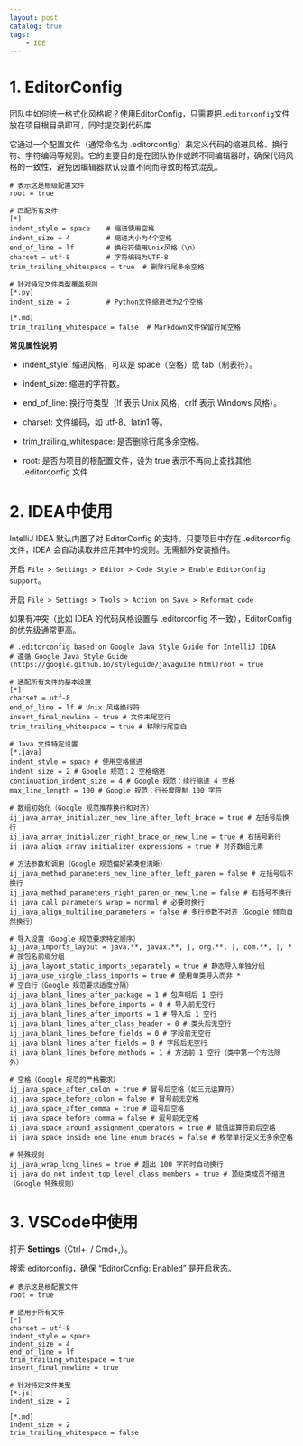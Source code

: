 ```yaml
---
layout: post   	
catalog: true 	
tags:
    - IDE
---
```

# 1. EditorConfig

团队中如何统一格式化风格呢？使用EditorConfig，只需要把`.editorconfig`文件放在项目根目录即可，同时提交到代码库

它通过一个配置文件（通常命名为 .editorconfig）来定义代码的缩进风格、换行符、字符编码等规则。它的主要目的是在团队协作或跨不同编辑器时，确保代码风格的一致性，避免因编辑器默认设置不同而导致的格式混乱。


```
# 表示这是根级配置文件
root = true

# 匹配所有文件
[*]
indent_style = space    # 缩进使用空格
indent_size = 4         # 缩进大小为4个空格
end_of_line = lf        # 换行符使用Unix风格（\n）
charset = utf-8         # 字符编码为UTF-8
trim_trailing_whitespace = true  # 删除行尾多余空格

# 针对特定文件类型覆盖规则
[*.py]
indent_size = 2         # Python文件缩进改为2个空格

[*.md]
trim_trailing_whitespace = false  # Markdown文件保留行尾空格
```

**常见属性说明**

- indent_style: 缩进风格，可以是 space（空格）或 tab（制表符）。
  
- indent_size: 缩进的字符数。
  
- end_of_line: 换行符类型（lf 表示 Unix 风格，crlf 表示 Windows 风格）。
  
- charset: 文件编码，如 utf-8、latin1 等。
  
- trim_trailing_whitespace: 是否删除行尾多余空格。
  
- root: 是否为项目的根配置文件，设为 true 表示不再向上查找其他 .editorconfig 文件

# 2. IDEA中使用

IntelliJ IDEA 默认内置了对 EditorConfig 的支持。只要项目中存在 .editorconfig 文件，IDEA 会自动读取并应用其中的规则。无需额外安装插件。

开启 `File > Settings > Editor > Code Style > Enable EditorConfig support`。

开启 `File > Settings > Tools > Action on Save > Reformat code`

如果有冲突（比如 IDEA 的代码风格设置与 .editorconfig 不一致），EditorConfig 的优先级通常更高。

```
# .editorconfig based on Google Java Style Guide for IntelliJ IDEA  
# 遵循 Google Java Style Guide (https://google.github.io/styleguide/javaguide.html)root = true  
  
# 通配所有文件的基本设置  
[*]  
charset = utf-8  
end_of_line = lf # Unix 风格换行符  
insert_final_newline = true # 文件末尾空行  
trim_trailing_whitespace = true # 移除行尾空白  
  
# Java 文件特定设置  
[*.java]  
indent_style = space # 使用空格缩进  
indent_size = 2 # Google 规范：2 空格缩进  
continuation_indent_size = 4 # Google 规范：续行缩进 4 空格  
max_line_length = 100 # Google 规范：行长度限制 100 字符  
  
# 数组初始化（Google 规范推荐换行和对齐）  
ij_java_array_initializer_new_line_after_left_brace = true # 左括号后换行  
ij_java_array_initializer_right_brace_on_new_line = true # 右括号新行  
ij_java_align_array_initializer_expressions = true # 对齐数组元素  
  
# 方法参数和调用（Google 规范偏好紧凑但清晰）  
ij_java_method_parameters_new_line_after_left_paren = false # 左括号后不换行  
ij_java_method_parameters_right_paren_on_new_line = false # 右括号不换行  
ij_java_call_parameters_wrap = normal # 必要时换行  
ij_java_align_multiline_parameters = false # 多行参数不对齐（Google 倾向自然换行）  
  
# 导入设置（Google 规范要求特定顺序）  
ij_java_imports_layout = java.**, javax.**, |, org.**, |, com.**, |, * # 按包名前缀分组  
ij_java_layout_static_imports_separately = true # 静态导入单独分组  
ij_java_use_single_class_imports = true # 使用单类导入而非 *  
# 空白行（Google 规范要求适度分隔）  
ij_java_blank_lines_after_package = 1 # 包声明后 1 空行  
ij_java_blank_lines_before_imports = 0 # 导入前无空行  
ij_java_blank_lines_after_imports = 1 # 导入后 1 空行  
ij_java_blank_lines_after_class_header = 0 # 类头后无空行  
ij_java_blank_lines_before_fields = 0 # 字段前无空行  
ij_java_blank_lines_after_fields = 0 # 字段后无空行  
ij_java_blank_lines_before_methods = 1 # 方法前 1 空行（类中第一个方法除外）  
  
# 空格（Google 规范的严格要求）  
ij_java_space_after_colon = true # 冒号后空格（如三元运算符）  
ij_java_space_before_colon = false # 冒号前无空格  
ij_java_space_after_comma = true # 逗号后空格  
ij_java_space_before_comma = false # 逗号前无空格  
ij_java_space_around_assignment_operators = true # 赋值运算符前后空格  
ij_java_space_inside_one_line_enum_braces = false # 枚举单行定义无多余空格  
  
# 特殊规则  
ij_java_wrap_long_lines = true # 超出 100 字符时自动换行  
ij_java_do_not_indent_top_level_class_members = true # 顶级类成员不缩进（Google 特殊规则）
```

# 3. VSCode中使用


打开 **Settings**（Ctrl+, / Cmd+,）。

搜索 editorconfig，确保 “EditorConfig: Enabled” 是开启状态。

```
# 表示这是根配置文件
root = true

# 适用于所有文件
[*]
charset = utf-8
indent_style = space
indent_size = 4
end_of_line = lf
trim_trailing_whitespace = true
insert_final_newline = true

# 针对特定文件类型
[*.js]
indent_size = 2

[*.md]
indent_size = 2
trim_trailing_whitespace = false
```